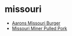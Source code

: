# missouri

 * [Aarons Missouri Burger](index/a/aarons-missouri-burger.json)
 * [Missouri Miner Pulled Pork](index/m/missouri-miner-pulled-pork.json)
